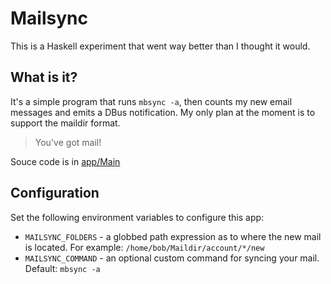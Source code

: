 # Mailsync

This is a Haskell experiment that went way better than I thought it would.

## What is it?

It's a simple program that runs `mbsync -a`, then counts my new email messages
and emits a DBus notification.  My only plan at the moment is to support the
maildir format.

> You've got mail!

Souce code is in [app/Main](./app/Main.hs)

## Configuration

Set the following environment variables to configure this app:

- `MAILSYNC_FOLDERS` - a globbed path expression as to where the new mail is
  located.  For example: `/home/bob/Maildir/account/*/new`
- `MAILSYNC_COMMAND` - an optional custom command for syncing your mail.
  Default: `mbsync -a`

